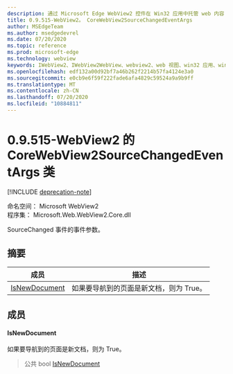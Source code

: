 ```yaml
---
description: 通过 Microsoft Edge WebView2 控件在 Win32 应用中托管 web 内容
title: 0.9.515-WebView2。 CoreWebView2SourceChangedEventArgs
author: MSEdgeTeam
ms.author: msedgedevrel
ms.date: 07/20/2020
ms.topic: reference
ms.prod: microsoft-edge
ms.technology: webview
keywords: IWebView2、IWebView2WebView、webview2、web 视图、win32 应用、win32、edge、ICoreWebView2、ICoreWebView2Controller、浏览器控件、边缘 html
ms.openlocfilehash: edf132a00d92bf7a46b262f2214b57fa4124e3a0
ms.sourcegitcommit: e0cb9e6f59f222fade6afa4829c59524a9a9b9ff
ms.translationtype: MT
ms.contentlocale: zh-CN
ms.lasthandoff: 07/20/2020
ms.locfileid: "10884811"
---
```

# 0.9.515-WebView2 的 CoreWebView2SourceChangedEventArgs 类 

[!INCLUDE [deprecation-note](../../includes/deprecation-note.md)]

命名空间： Microsoft WebView2 \
程序集： Microsoft.Web.WebView2.Core.dll

SourceChanged 事件的事件参数。

## 摘要

 成员                        | 描述
--------------------------------|---------------------------------------------
[IsNewDocument](#isnewdocument) | 如果要导航到的页面是新文档，则为 True。

## 成员

#### IsNewDocument 

如果要导航到的页面是新文档，则为 True。

> 公共 bool [IsNewDocument](#isnewdocument)

